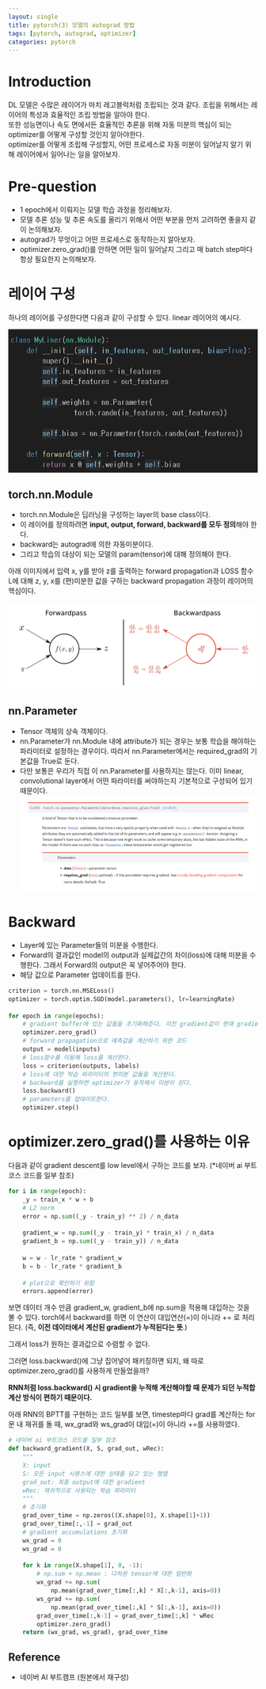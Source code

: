 ```yaml
---
layout: single
title: pytorch(3) 모델의 autograd 방법
tags: [pytorch, autograd, optimizer]
categories: pytorch
---
```

# Introduction
DL 모델은 수많은 레이어가 마치 레고블럭처럼 조립되는 것과 같다. 조립을 위해서는 레이어의 특성과 효율적인 조립 방법을 알아야 한다.    
또한 성능면이나 속도 면에서든 효율적인 추론을 위해 자동 미분의 핵심이 되는 optimizer를 어떻게 구성할 것인지 알아야한다.    
 optimizer를 어떻게 조립해 구성할지, 어떤 프로세스로 자동 미분이 일어날지 알기 위해 레이어에서 일어나는 일을 알아보자.
# Pre-question
- 1 epoch에서 이뤄지는 모델 학습 과정을 정리해보자.
- 모델 추론 성능 및 추론 속도를 올리기 위해서 어떤 부분을 먼저 고려하면 좋을지 같이 논의해보자.
- autograd가 무엇이고 어떤 프로세스로 동작하는지 알아보자.
- optimizer.zero_grad()를 안하면 어떤 일이 일어날지 그리고 매 batch step마다 항상 필요한지 논의해보자.

# 레이어 구성
하나의 레이어를 구성한다면 다음과 같이 구성할 수 있다. linear 레이어의 예시다.     

![](./../../../assets/images/2022-04-10-torch3_autograd_optimizer_images/1664247525203.png)

## torch.nn.Module
- torch.nn.Module은 딥러닝을 구성하는 layer의 base class이다. 
- 이 레이어를 정의하려면 **input, output, forward, backward를 모두 정의**해야 한다.
- backward는 autograd에 의한 자동미분이다.
- 그리고 학습의 대상이 되는 모델의 param(tensor)에 대해 정의해야 한다. 

아래 이미지에서 입력 x, y를 받아 z를 출력하는 forward propagation과 LOSS 함수 L에 대해 z, y, x를 (편)미분한 값을 구하는 backward propagation 과정이 레이어의 핵심이다.

![](./../../../assets/images/2022-04-10-torch3_autograd_optimizer_images/1664245682742.png)

## nn.Parameter
- Tensor 객체의 상속 객체이다. 
- nn.Parameter가 nn.Module 내에 attribute가 되는 경우는 보통 학습을 해야하는 파라미터로 설정하는 경우이다. 따라서 nn.Parameter에서는 required_grad의 기본값을 True로 둔다. 
- 다만 보통은 우리가 직접 이 nn.Parameter를 사용하지는 않는다. 이미 linear, convolutional layer에서 어떤 파라미터를 써야하는지 기본적으로 구성되어 있기 때문이다.
![](./../../../assets/images/2022-04-10-torch3_autograd_optimizer_images/1664247335660.png)


# Backward
- Layer에 있는 Parameter들의 미분을 수행한다.
- Forward의 결과값인 model의 output과 실제값간의 차이(loss)에 대해 미분을 수행한다. 그래서 Forward의 output은 꼭 넣어주어야 한다.
- 해당 값으로 Parameter 업데이트를 한다.


```python
criterion = torch.nn.MSELoss() 
optimizer = torch.optim.SGD(model.parameters(), lr=learningRate)

for epoch in range(epochs):
    # gradient buffer에 있는 값들을 초기화해준다. 이전 gradient값이 현재 gradient에 영향을 주지 않게 하기 위해서임.
    optimizer.zero_grad()
    # forward propagation으로 예측값을 계산하기 위한 코드
    output = model(inputs)
    # loss함수를 이용해 loss를 계산한다.
    loss = criterion(outputs, labels)
    # loss에 대한 학습 파라미터의 편미분 값들을 계산한다. 
    # backward를 실행하면 optimizer가 동작해서 미분이 된다.
    loss.backward() 
    # parameters를 업데이트한다.
    optimizer.step()
```

# optimizer.zero_grad()를 사용하는 이유
다음과 같이 gradient descent를 low level에서 구하는 코드를 보자. (*네이버 ai 부트코스 코드를 일부 참조)
    
```python
for i in range(epoch):
    _y = train_x * w + b
    # L2 norm
    error = np.sum((_y - train_y) ** 2) / n_data
    
    gradient_w = np.sum((_y - train_y) * train_x) / n_data
    gradient_b = np.sum((_y - train_y)) / n_data

    w = w - lr_rate * gradient_w
    b = b - lr_rate * gradient_b

    # plot으로 확인하기 위함
    errors.append(error)
```
보면 데이터 개수 만큼 gradient_w, gradient_b에 np.sum을 적용해 대입하는 것을 볼 수 있다.
torch에서 backward를 하면 이 연산이 대입연산(=)이 아니라 += 로 처리된다. (즉, **이전 데이터에서 계산된 gradient가 누적된다는 뜻**.)

그래서 loss가 원하는 결과값으로 수렴할 수 없다.

그러면 loss.backward()에 그냥 집어넣어 패키징하면 되지, 왜 따로 optimizer.zero_grad()를 사용하게 만들었을까?

**RNN처럼 loss.backward() 시 gradient을 누적해 계산해야할 때 문제가 되던 누적합 계산 방식이 편하기 때문이다.**

아래 RNN의 BPTT를 구현하는 코드 일부를 보면, timestep마다 grad를 계산하는 for문 내 재귀를 돌 때,
wx_grad와 ws_grad이 대입(=)이 아니라 +=를 사용하였다. 
```python
# 네이버 ai 부트코스 코드를 일부 참조
def backward_gradient(X, S, grad_out, wRec):
    """
    X: input
    S: 모든 input 시퀀스에 대한 상태를 담고 있는 행렬
    grad_out: 최종 output에 대한 gradient
    wRec: 재귀적으로 사용되는 학습 파라미터
    """
    # 초기화
    grad_over_time = np.zeros((X.shape[0], X.shape[1]+1))
    grad_over_time[:,-1] = grad_out
    # gradient accumulations 초기화
    wx_grad = 0
    ws_grad = 0

    for k in range(X.shape[1], 0, -1):
        # np.sum + np.mean : 다차원 tensor에 대한 일반화
        wx_grad += np.sum(
            np.mean(grad_over_time[:,k] * X[:,k-1], axis=0))
        ws_grad += np.sum(
            np.mean(grad_over_time[:,k] * S[:,k-1], axis=0))
        grad_over_time[:,k-1] = grad_over_time[:,k] * wRec
        optimizer.zero_grad()
    return (wx_grad, ws_grad), grad_over_time

```

## Reference
- 네이버 AI 부트캠프 (원본에서 재구성)



